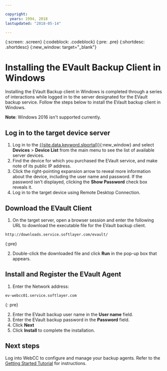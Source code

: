 ```yaml
---

copyright:
  years: 1994, 2018
lastupdated: "2018-05-14"

---
```

{:screen: .screen}
{:codeblock: .codeblock}
{:pre: .pre}
{:shortdesc: .shortdesc}
{:new_window: target="_blank"}

# Installing the EVault Backup Client in Windows

Installing the EVault Backup client in Windows is completed through a series of interactions while logged in to the server designated for the EVault backup service. Follow the steps below to install the EVault backup client in Windows.

**Note**: Windows 2016 isn't supported currently.

## Log in to the target device server

1. Log in to the [{{site.data.keyword.slportal}}](https://control.softlayer.com/){:new_window} and select **Devices** > **Device List** from the main menu to see the list of available server devices.
2. Find the device for which you purchased the EVault service, and make note of its public IP address.
3. Click the right-pointing expansion arrow to reveal more information about the device, including the user name and password. If the password isn't displayed, clicking the **Show Password** check box reveals it. 
4. Log in to the target device using Remote Desktop Connection.

## Download the EVault Client

1. On the target server, open a browser session and enter the following URL to download the executable file for the EVault backup client. <br/>
  ```
  http://downloads.service.softlayer.com/evault/
  ```
  {:pre}
  
2. Double-click the downloaded file and click **Run** in the pop-up box that appears.


## Install and Register the EVault Agent
 
1. Enter the Network address: <br />
  ```
  ev-webcc01.service.softlayer.com
  ```
  {: pre}
  
2. Enter the EVault backup user name in the **User name** field. 
3. Enter the EVault backup password in the **Password** field. 
6. Click **Next** 
7. Click **Install** to complete the installation.

## Next steps

Log into WebCC to configure and manage your backup agents. Refer to the [Getting Started Tutorial](index.html#configuring-evault-agent-in-webcc) for instructions.
